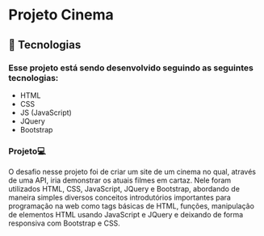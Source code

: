 # Projeto Cinema
## 🚀 Tecnologias
### Esse projeto está sendo desenvolvido seguindo as seguintes tecnologias:
- HTML
- CSS
- JS (JavaScript)
- JQuery
- Bootstrap

### Projeto💻
O desafio nesse projeto foi de criar um site de um cinema no qual,
através de uma API, iria demonstrar os atuais filmes em cartaz.
Nele foram utilizados HTML, CSS, JavaScript, JQuery e Bootstrap, abordando de maneira 
simples diversos conceitos introdutórios importantes para programação na
web como tags básicas de HTML, funções, manipulação
de elementos HTML usando JavaScript e JQuery e deixando de forma responsiva com Bootstrap e CSS.